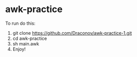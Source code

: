 # awk-practice
To run do this:
1) git clone https://github.com/Draconov/awk-practice-1.git
2) cd awk-practice
3) sh main.awk
4) Enjoy!
